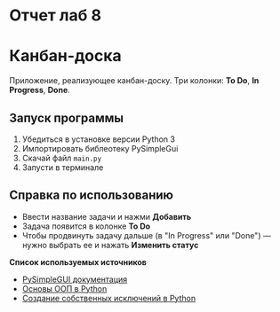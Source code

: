 # Отчет лаб 8
#  Канбан-доска 
Приложение, реализующее канбан-доску.
Три колонки: **To Do**, **In Progress**, **Done**. 
## Запуск программы 
1. Убедиться в установке версии Python 3
2. Импортировать библеотеку PySimpleGui
3. Скачай файл `main.py` 
4. Запусти в терминале

## Cправка по использованию

- Ввести название задачи и нажми **Добавить**
- Задача появится в колонке **To Do**
- Чтобы продвинуть задачу дальше (в "In Progress" или "Done") — нужно выбрать ее и нажать **Изменить статус**


**Список используемых источников**

- [PySimpleGUI документация](https://docs.pysimplegui.com/en/latest/)
- [ Основы ООП в Python](https://realpython.com/python3-object-oriented-programming/)
- [Создание собственных исключений в Python](https://docs.python.org/3/tutorial/errors.html#user-defined-exceptions)



